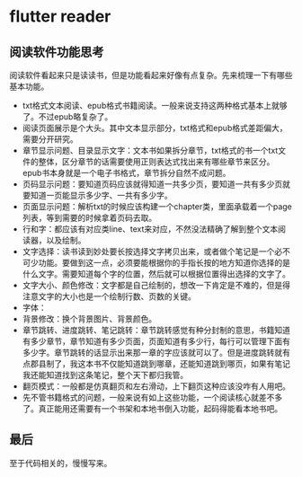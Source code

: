 # flutter reader

## 阅读软件功能思考
阅读软件看起来只是读读书，但是功能看起来好像有点复杂。先来梳理一下有哪些基本功能。

- txt格式文本阅读、epub格式书籍阅读。一般来说支持这两种格式基本上就够了。不过epub略复杂了。
- 阅读页面展示是个大头。其中文本显示部分，txt格式和epub格式差距偏大，需要分开研究。
- 章节显示问题、目录显示文字：文本书如果拆分章节，txt格式的书一个txt文件的整体，区分章节的话需要使用正则表达式找出来有哪些章节来区分。epub书本身就是一个电子书格式，章节拆分自然不成问题。
- 页码显示问题：要知道页码应该就得知道一共多少页，要知道一共有多少页就要知道一页能显示多少字、一共有多少字。
- 页面显示问题：解析txt的时候应该构建一个chapter类，里面承载着一个page列表，等到需要的时候拿着页码去取。
- 行和字：都应该有对应类line、text来对应，不然没法精确了解到整个文本阅读器，以及绘制。
- 文字选择：读书读到妙处要长按选择文字拷贝出来，或者做个笔记是一个必不可少功能。要做到这一点，必须要能根据你的手指长按的地方知道你选择的是什么文字。需要知道每个字的位置，然后就可以根据位置得出选择的文字了。
- 文字大小、颜色修改：文字都是自己绘制的，想改一下肯定是不难的，但是得注意文字的大小也是一个绘制行数、页数的关键。
- 字体：
- 背景修改：换个背景图片、背景颜色。
- 章节跳转、进度跳转、笔记跳转：章节跳转感觉有种分封制的意思，书籍知道有多少章节，章节知道有多少页面，页面知道有多少行，每行可以管理下面有多少字。章节跳转的话显示出来那一章的字应该就可以了。但是进度跳转就有点郡县制了，我这本书不仅能知道跳到哪章，还能知道跳到哪页，如果有笔记我还能知道找到这条笔记，整个天下都归我管。
- 翻页模式：一般都是仿真翻页和左右滑动，上下翻页这种应该没咋有人用吧。
- 先不管书籍格式的问题，一般来说有如上这些功能，一个阅读核心就差不多了。真正能用还需要有一个书架和本地书倒入功能，起码得能看本地书吧。

## 最后
至于代码相关的，慢慢写来。
